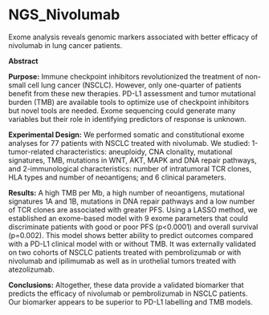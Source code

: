 # NGS_Nivolumab
Exome analysis reveals genomic markers associated with better efficacy of nivolumab in lung cancer patients.

**Abstract**

**Purpose:** Immune checkpoint inhibitors revolutionized the treatment of non-small cell lung cancer (NSCLC). However, only one-quarter of patients benefit from these new therapies. PD-L1 assessment and tumor mutational burden (TMB) are available tools to optimize use of checkpoint inhibitors but novel tools are needed. Exome sequencing could generate many variables but their role in identifying predictors of response is unknown.

**Experimental Design:** We performed somatic and constitutional exome analyses for 77 patients with NSCLC treated with nivolumab. We studied: 1-tumor-related characteristics: aneuploidy, CNA clonality, mutational signatures, TMB, mutations in WNT, AKT, MAPK and DNA repair pathways, and 2-immunological characteristics: number of intratumoral TCR clones, HLA types and number of neoantigens; and 6 clinical parameters.

**Results:** A high TMB per Mb, a high number of neoantigens, mutational signatures 1A and 1B, mutations in DNA repair pathways and a low number of TCR clones are associated with greater PFS. Using a LASSO method, we established an exome-based model with 9 exome parameters that could discriminate patients with good or poor PFS (p<0.0001) and overall survival (p=0.002). This model shows better ability to predict outcomes compared with a PD-L1 clinical model with or without TMB. It was externally validated on two cohorts of NSCLC patients treated with pembrolizumab or with nivolumab and ipilimumab as well as in urothelial tumors treated with atezolizumab. 

**Conclusions:** Altogether, these data provide a validated biomarker that predicts the efficacy of nivolumab or pembrolizumab in NSCLC patients. Our biomarker appears to be superior to PD-L1 labelling and TMB models.
